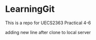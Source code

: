 # LearningGit
This is a repo for UECS2363 Practical 4-6

adding new line after clone to local server